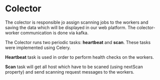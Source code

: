 # Colector

The colector is responsible jo assign scanning jobs to the workers and saving the data which will be displayed in our web platform. 
The colector-worker communication is done via kafka.

The Colector runs two periodic tasks: **heartbeat** and **scan**. These tasks were implemented using Celery.

**Heartbeat** task is used in order to perform health checks on the workers.

**Scan** task will get all host which have to be scaned (using nextScan property) and send scanning request messages to the workers.
